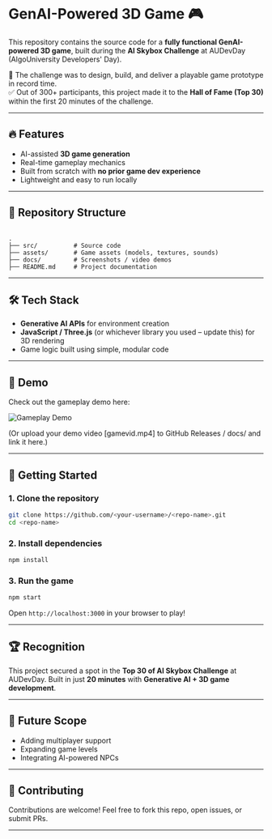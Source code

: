 # GenAI-Powered 3D Game 🎮

This repository contains the source code for a **fully functional GenAI-powered 3D game**, built during the **AI Skybox Challenge** at AUDevDay (AlgoUniversity Developers' Day).

🚀 The challenge was to design, build, and deliver a playable game prototype in record time.  
✅ Out of 300+ participants, this project made it to the **Hall of Fame (Top 30)** within the first 20 minutes of the challenge.

---

## 🔥 Features
- AI-assisted **3D game generation**
- Real-time gameplay mechanics
- Built from scratch with **no prior game dev experience**
- Lightweight and easy to run locally

---

## 📂 Repository Structure
```

.
├── src/          # Source code
├── assets/       # Game assets (models, textures, sounds)
├── docs/         # Screenshots / video demos
├── README.md     # Project documentation

````

---

## 🛠️ Tech Stack
- **Generative AI APIs** for environment creation  
- **JavaScript / Three.js** (or whichever library you used – update this) for 3D rendering  
- Game logic built using simple, modular code  

---

## 🎥 Demo
Check out the gameplay demo here:  

![Gameplay Demo](docs/demo.gif)  

(Or upload your demo video [gamevid.mp4] to GitHub Releases / docs/ and link it here.)

---

## 🚀 Getting Started

### 1. Clone the repository
```bash
git clone https://github.com/<your-username>/<repo-name>.git
cd <repo-name>
````

### 2. Install dependencies

```bash
npm install
```

### 3. Run the game

```bash
npm start
```

Open `http://localhost:3000` in your browser to play!

---

## 🏆 Recognition

This project secured a spot in the **Top 30 of AI Skybox Challenge** at AUDevDay.
Built in just **20 minutes** with **Generative AI + 3D game development**.

---

## 📌 Future Scope

* Adding multiplayer support
* Expanding game levels
* Integrating AI-powered NPCs

---

## 🤝 Contributing

Contributions are welcome! Feel free to fork this repo, open issues, or submit PRs.

---

